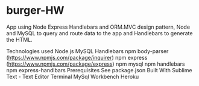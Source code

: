 # burger-HW
App using Node Express Handlebars and ORM.MVC design pattern, Node and MySQL to query and route data to the app and Handlebars to generate the HTML.

Technologies used
Node.js
MySQL
Handlebars
npm body-parser (https://www.npmjs.com/package/inquirer)
npm express (https://www.npmjs.com/package/express)
npm mysql
npm handlebars
npm express-handlbars
Prerequisites
  See package.json
Built With
Sublime Text - Text Editor
Terminal
MySql Workbench
Heroku
